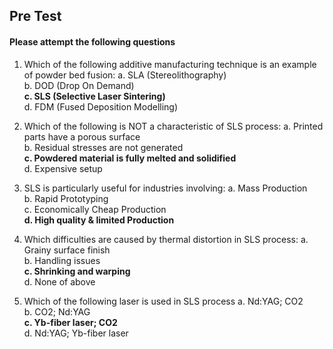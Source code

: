 ## Pre Test

#### Please attempt the following questions

1.	Which of the following additive manufacturing technique is an example of powder bed fusion:
a.	SLA (Stereolithography)<br>
b.	DOD (Drop On Demand)<br>
<b>c.	SLS (Selective Laser Sintering)</b><br>
d.	FDM (Fused Deposition Modelling)<br>

2.	Which of the following is NOT a characteristic of SLS process:
a.	Printed parts have a porous surface<br>
b.	Residual stresses are not generated<br>
<b>c.	Powdered material is fully melted and solidified</b><br>
d.	Expensive setup<br>

3. SLS is particularly useful for industries involving:
a.	Mass Production<br>
b.	Rapid Prototyping<br>
c.	Economically Cheap Production<br>
<b>d.	High quality & limited Production</b><br>

4. Which difficulties are caused by thermal distortion in SLS process:
a.	Grainy surface finish<br>
b.	Handling issues<br>
<b>c.	Shrinking and warping</b><br>
d.	None of above<br>

5. Which of the following laser is used in SLS process 
a.	Nd:YAG; CO2<br>
b.	CO2; Nd:YAG<br>
<b>c.	Yb-fiber laser; CO2</b><br>
d.	Nd:YAG; Yb-fiber laser<br>